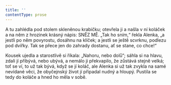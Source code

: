 ```yaml
---
title: ''
contentType: prose
---
```


A tu zahlédla pod stolem skleněnou krabičku; otevřela ji a našla v ní koláček a na něm z hrozinek krásný nápis: SNĚZ MĚ. „Tak ho sním,“ řekla Alenka, „a jestli po něm povyrostu, dosáhnu na klíček; a jestli se ještě scvrknu, podlezu pod dvířky. Tak se přece jen do zahrady dostanu, ať se stane, co chce!“

Kousek ujedla a starostlivě si říkala: „Nahoru, nebo dolů“; sáhla si na hlavu, zdali jí přibývá, nebo ubývá, a nemálo ji překvapilo, že zůstává stejně velká; toť se ví, to už tak bývá, když se jí koláč, ale Alenka si už tak zvykla na samé nevídané věci, že obyčejnský život jí připadal nudný a hloupý. Pustila se tedy do koláče a hned ho měla v sobě.
